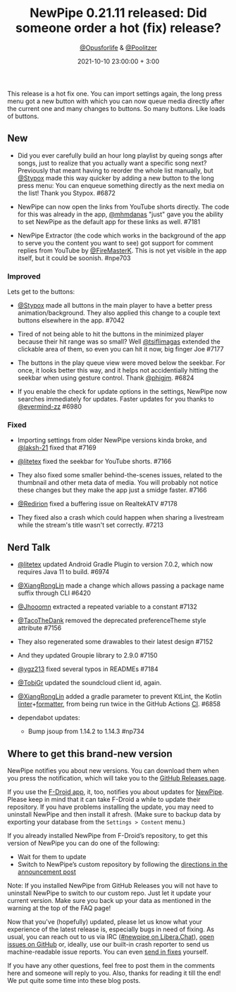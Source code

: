 ﻿---
layout: post
title: "NewPipe 0.21.11 released: Did someone order a hot (fix) release?"
short: "NewPipe 0.21.11 released"
date: 2021-10-10 23:00:00 + 3:00
categories: [pinned, release]
author:  <a href="https://github.com/opusforlife2">@Opusforlife</a> & <a href="https://github.com/poolitzer">@Poolitzer</a>
image: newpipe
excerpt_separator: <!-- more -->
---

This release is a hot fix one. You can import settings again, the long press menu got a new button with which you can now queue media directly after the current one and many changes to buttons. So many buttons. Like loads of buttons.

<!-- more -->
## New

- Did you ever carefully build an hour long playlist by queing songs after songs, just to realize that you actually want a specific song next? Previously that meant having to reorder the whole list manually, but [@Stypox](https://github.com/Stypox) made this way quicker by adding a new button to the long press menu: You can enqueue something directly as the next media on the list! Thank you Stypox. #6872

- NewPipe can now open the links from YouTube shorts directly. The code for this was already in the app, [@mhmdanas](https://github.com/mhmdanas) "just" gave you the ability to set NewPipe as the default app for these links as well. #7181

- NewPipe Extractor (the code which works in the background of the app to serve you the content you want to see) got support for comment replies from YouTube by [@FireMasterK](https://github.com/FireMasterK). This is not yet visible in the app itself, but it could be soonish. #npe703


### Improved

Lets get to the buttons:

- [@Stypox](https://github.com/Stypox) made all buttons in the main player to have a better press animation/background. They also applied this change to a couple text buttons elsewhere in the app. #7042

- Tired of not being able to hit the buttons in the minimized player because their hit range was so small? Well [@tsiflimagas](https://github.com/tsiflimagas) extended the clickable area of them, so even you can hit it now, big finger Joe #7177

- The buttons in the play queue view were moved below the seekbar. For once, it looks better this way, and it helps not accidentially hitting the seekbar when using gesture control. Thank [@phigjm](https://github.com/phigjm). #6824

- If you enable the check for update options in the settings, NewPipe now searches immediately for updates. Faster updates for you thanks to [@evermind-zz](https://github.com/evermind-zz) #6980
 

### Fixed

- Importing settings from older NewPipe versions kinda broke, and [@laksh-21](https://github.com/laksh-21) fixed that #7169

- [@litetex](https://github.com/litetex) fixed the seekbar for YouTube shorts. #7166

- They also fixed some smaller behind-the-scenes issues, related to the thumbnail and other meta data of media. You will probably not notice these changes but they make the app just a smidge faster. #7166

- [@Redirion](https://github.com/Redirion) fixed a buffering issue on RealtekATV #7178

- They fixed also a crash which could happen when sharing a livestream while the stream's title wasn't set correctly. #7213


## Nerd Talk

- [@litetex](https://github.com/litetex) updated Android Gradle Plugin to version 7.0.2, which now requires Java 11 to build. #6974

- [@XiangRongLin](https://github.com/XiangRongLin) made a change which allows passing a package name suffix through CLI #6420

- [@Jhooomn](https://github.com/Jhooomn) extracted a repeated variable to a constant #7132

- [@TacoTheDank](https://github.com/TacoTheDank) removed the deprecated preferenceTheme style attribute #7156

- They also regenerated some drawables to their latest design #7152

- And they updated Groupie library to 2.9.0 #7150

- [@ygz213](https://github.com/ygz213) fixed several typos in READMEs #7184


- [@TobiGr](https://github.com/TobiGr) updated the soundcloud client id, again.


- [@XiangRongLin](https://github.com/XiangRongLin) added a gradle parameter to prevent KtLint, the Kotlin [linter](https://en.wikipedia.org/wiki/Lint_(software))+[formatter](https://en.wikipedia.org/wiki/Prettyprint#Programming_code_formatting), from being run twice in the GitHub Actions [CI](https://en.wikipedia.org/wiki/Continuous_integration). #6858

- dependabot updates:
  - Bump jsoup from 1.14.2 to 1.14.3 #np734


## Where to get this brand-new version

NewPipe notifies you about new versions. You can download them when you press the notification, which will take you to the [GitHub Releases page](https://github.com/TeamNewPipe/NewPipe/releases).

If you use the [F-Droid app](https://f-droid.org/), it, too, notifies you about updates for [NewPipe](https://f-droid.org/packages/org.schabi.newpipe/).
Please keep in mind that it can take F-Droid a while to update their repository. If you have problems installing the update, you may need to uninstall NewPipe and then install it afresh. (Make sure to backup data by exporting your database from the `Settings > Content` menu.)

If you already installed NewPipe from F-Droid’s repository, to get this version of NewPipe you can do one of the following:

* Wait for them to update
* Switch to NewPipe’s custom repository by following the [directions in the announcement post](https://newpipe.net/blog/announcement/f-droid/pinned/f-droid-repo/)

Note: If you installed NewPipe from GitHub Releases you will not have to uninstall NewPipe to switch to our custom repo. Just let it update your current version.
Make sure you back up your data as mentioned in the warning at the top of the FAQ page!

Now that you've (hopefully) updated, please let us know what your experience of the latest release is, especially bugs in need of fixing. As usual, you can reach out to us via IRC ([#newpipe on Libera.Chat](https://web.libera.chat/#newpipe)), [open issues on GitHub](https://github.com/TeamNewPipe/NewPipe/issues/new) or, ideally, use our built-in crash reporter to send us machine-readable issue reports. You can even [send in fixes](https://github.com/TeamNewPipe/NewPipe/blob/dev/.github/CONTRIBUTING.md#bug-fixing) yourself.

If you have any other questions, feel free to post them in the comments here and someone will reply to you. Also, thanks for reading it till the end! We put quite some time into these blog posts.
